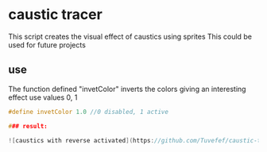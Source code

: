 # caustic tracer

This script creates the visual effect of caustics using sprites
This could be used for future projects

## use
The function defined "invetColor" inverts the colors giving an interesting effect
use values ​​0, 1

```c++
#define invetColor 1.0 //0 disabled, 1 active

### result:

![caustics with reverse activated](https://github.com/Tuvefef/caustic-tracer/blob/main/water_caustics.png)
